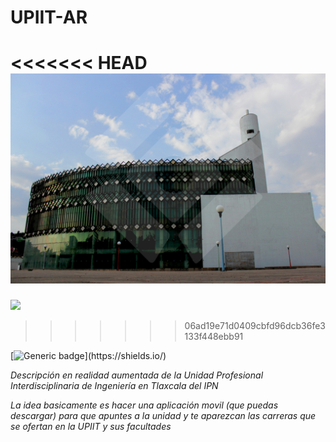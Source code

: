 # UPIIT-AR

<<<<<<< HEAD
![](/Sources/UPIIT.jpg)
=======
![](/Sources/PlazaBicentenario.jfif)
>>>>>>> 06ad19e71d0409cbfd96dcb36fe3133f448ebb91

[![Generic badge](https://img.shields.io/badge/Made%20with-CSharp-rgb(1,143,204).svg)](https://shields.io/)

_Descripción en realidad aumentada de la Unidad Profesional Interdisciplinaria de Ingeniería en Tlaxcala del IPN_

_La idea basicamente es hacer una aplicación movil (que puedas descargar) para que apuntes a la unidad y te aparezcan las carreras que se ofertan en la UPIIT y sus facultades_
